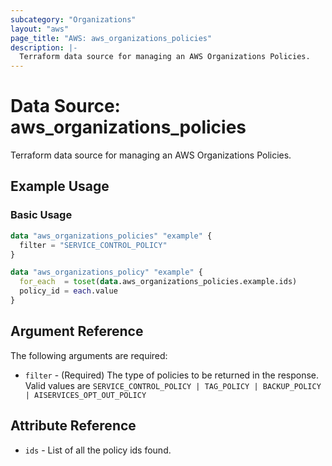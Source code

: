 ```yaml
---
subcategory: "Organizations"
layout: "aws"
page_title: "AWS: aws_organizations_policies"
description: |-
  Terraform data source for managing an AWS Organizations Policies.
---
```


# Data Source: aws_organizations_policies

Terraform data source for managing an AWS Organizations Policies.

## Example Usage

### Basic Usage

```terraform
data "aws_organizations_policies" "example" {
  filter = "SERVICE_CONTROL_POLICY"
}

data "aws_organizations_policy" "example" {
  for_each  = toset(data.aws_organizations_policies.example.ids)
  policy_id = each.value
}
```

## Argument Reference

The following arguments are required:

* `filter` - (Required) The type of policies to be returned in the response. Valid values are `SERVICE_CONTROL_POLICY | TAG_POLICY | BACKUP_POLICY | AISERVICES_OPT_OUT_POLICY`

## Attribute Reference

* `ids` - List of all the policy ids found.
